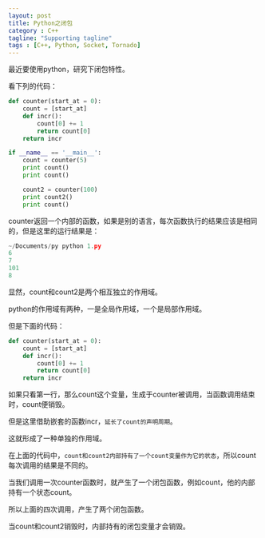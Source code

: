 ```yaml
---
layout: post
title: Python之闭包
category : C++
tagline: "Supporting tagline"
tags : [C++, Python, Socket, Tornado]
---
```

最近要使用python，研究下闭包特性。
   
  看下列的代码：
  

```Python
def counter(start_at = 0):
    count = [start_at]
    def incr():
        count[0] += 1
        return count[0]
    return incr

if __name__ == '__main__':
    count = counter(5)
    print count()
    print count()

    count2 = counter(100)
    print count2()
    print count()
```
		

 


counter返回一个内部的函数，如果是别的语言，每次函数执行的结果应该是相同的，但是这里的运行结果是：




```C++
~/Documents/py python 1.py
6
7
101
8
```
		

显然，count和count2是两个相互独立的作用域。


 


python的作用域有两种，一是全局作用域，一个是局部作用域。


但是下面的代码：




```Python
def counter(start_at = 0):
    count = [start_at]
    def incr():
        count[0] += 1
        return count[0]
    return incr
```
		



如果只看第一行，那么count这个变量，生成于counter被调用，当函数调用结束时，count便销毁。


但是这里借助嵌套的函数incr，`延长了count的声明周期`。


这就形成了一种单独的作用域。


在上面的代码中，`count和count2内部持有了一个count变量作为它的状态`，所以count每次调用的结果是不同的。


当我们调用一次counter函数时，就产生了一个闭包函数，例如count，他的内部持有一个状态count。


所以上面的四次调用，产生了两个闭包函数。


当count和count2销毁时，内部持有的闭包变量才会销毁。

			